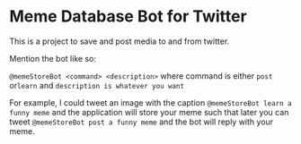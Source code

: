# Meme Database Bot for Twitter

This is a project to save and post media to and from twitter.

Mention the bot like so:

`@memeStoreBot <command> <description>` where command is either `post` or`learn` and `description is whatever you want`

For example, I could tweet an image with the caption `@memeStoreBot learn a funny meme` and the application will store your meme such that later you can tweet `@memeStoreBot post a funny meme` and the bot will reply with your meme.
